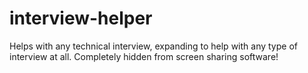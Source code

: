 # interview-helper

Helps with any technical interview, expanding to help with any type of interview at all. Completely hidden from screen sharing software!
